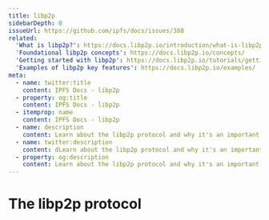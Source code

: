 ```yaml
---
title: libp2p
sidebarDepth: 0
issueUrl: https://github.com/ipfs/docs/issues/388
related:
  'What is libp2p?': https://docs.libp2p.io/introduction/what-is-libp2p/
  'Foundational libp2p concepts': https://docs.libp2p.io/concepts/
  'Getting started with libp2p': https://docs.libp2p.io/tutorials/getting-started/
  'Examples of libp2p key features': https://docs.libp2p.io/examples/
meta:
  - name: twitter:title
    content: IPFS Docs - libp2p
  - property: og:title
    content: IPFS Docs - libp2p
  - itemprop: name
    content: IPFS Docs - libp2p
  - name: description
    content: Learn about the libp2p protocol and why it's an important ingredient in how IPFS works.
  - name: twitter:description
    content: dLearn about the libp2p protocol and why it's an important ingredient in how IPFS works.
  - property: og:description
    content: Learn about the libp2p protocol and why it's an important ingredient in how IPFS works.
---
```


# The libp2p protocol

<ContentStatus />
